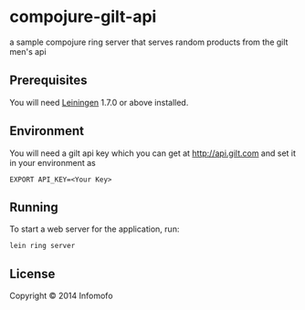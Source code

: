compojure-gilt-api
==================

a sample compojure ring server that serves random products from the gilt men's api

## Prerequisites

You will need [Leiningen][1] 1.7.0 or above installed.

[1]: https://github.com/technomancy/leiningen

## Environment

You will need a gilt api key which you can get at http://api.gilt.com and set it in your environment as

    EXPORT API_KEY=<Your Key>

## Running

To start a web server for the application, run:

    lein ring server

## License

Copyright © 2014 Infomofo
